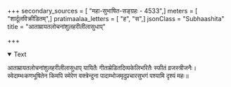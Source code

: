 +++
secondary_sources = [ "महा-सुभाषित-सङ्ग्रहः - 4533",]
meters = [ "शार्दूलविक्रीडितम्",]
pratimaalaa_letters = [ "ह", "स",]
jsonClass = "Subhaashita"
title = "आताम्रायतलोचनांशुलहरीलीलासुधाप्"

+++

<details open><summary>Text</summary>

आताम्रायतलोचनांशुलहरीलीलासुधाप् यायितैः गीताम्रेडितदिव्यकेलिभरितैः स्फीतं व्रजस्त्रीजनैः।  
स्वेदाम्भःकणभूषितेन किमपि स्मेरेण वक्त्रेन्दुना पादाम्भोजमृदुप्रचारसुभगं पश्यामि दृश्यं महः॥
</details>
